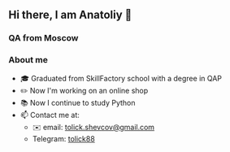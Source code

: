 ##  Hi there, I am Anatoliy  🖖
### QA from Moscow

 ###  About me
 

- 🎓 Graduated from SkillFactory school with a degree in QAP
- ✏️ Now I'm working on an online shop
- 📚 Now I continue to study Python
- 📫 Contact me at:
     - ✉️ email: tolick.shevcov@gmail.com
     - Telegram: [tolick88](https://t.me/tolick88)


 
